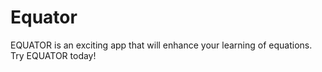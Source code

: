 # Equator

EQUATOR is an exciting app that will enhance your learning of equations. Try EQUATOR today!
